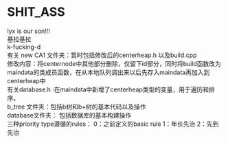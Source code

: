 # SHIT_ASS
lyx is our son!!!  
基拉基拉  
k-fucking-d  
有关 new CA1 文件夹：暂时包括修改后的centerheap.h 以及build.cpp  
  修改内容：将centernode中其他部分删除，仅留下id部分，同时将build函数改为maindata的类成员函数，在从本地队列调出来以后先存入maindata再加入到centerheap中  
有关database.h :在maindata中新增了centerheap类型的变量，用于遍历和排序。   
b_tree 文件夹：包括b树和b+树的基本代码以及操作  
database文件夹： 包括数据库的基本构建操作  
三种priority type遵循的rules：
  0：之前定义的basic rule
  1：年长先治
  2：先到先治
